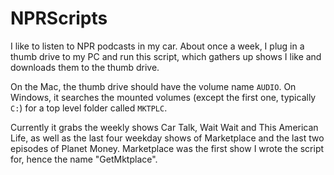 NPRScripts
==========

I like to listen to NPR podcasts in my car.  About once a week, I plug in a thumb drive to my PC and run this
script, which gathers up shows I like and downloads them to the thumb drive.

On the Mac, the thumb drive should have the volume name `AUDIO`.  On Windows, it searches the mounted volumes
(except the first one, typically `C:`) for a top level folder called `MKTPLC`.

Currently it grabs the weekly shows Car Talk, Wait Wait and This American Life, as well as the last four weekday
shows of Marketplace and the last two episodes of Planet Money.  Marketplace was the first show I wrote the script for,
hence the name "GetMktplace".
